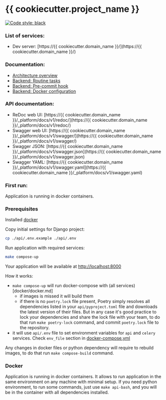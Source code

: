 # {{ cookiecutter.project_name }}

[![Code style: black](https://img.shields.io/badge/code%20style-black-000000.svg)](https://github.com/psf/black)

### List of services: ###

* Dev server: [https://{{ cookiecutter.domain_name }}/](https://{{ cookiecutter.domain_name }}/)

### Documentation: ###

* [Architecture overview](docs/architecture_overview.md)
* [Backend: Routine tasks](docs/commands.md)
* [Backend: Pre-commit hook](docs/pre_commit_hook.md)
* [Backend: Docker configuration](docs/docker.md)

### API documentation: ###

* ReDoc web UI: [https://{{ cookiecutter.domain_name }}/_platform/docs/v1/redoc/](https://{{ cookiecutter.domain_name }}/_platform/docs/v1/redoc/)
* Swagger web UI: [https://{{ cookiecutter.domain_name }}/_platform/docs/v1/swagger/](https://{{ cookiecutter.domain_name }}/_platform/docs/v1/swagger/)
* Swagger JSON: [https://{{ cookiecutter.domain_name }}/_platform/docs/v1/swagger.json](https://{{ cookiecutter.domain_name }}/_platform/docs/v1/swagger.json)
* Swagger YAML: [https://{{ cookiecutter.domain_name }}/_platform/docs/v1/swagger.yaml](https://{{ cookiecutter.domain_name }}/_platform/docs/v1/swagger.yaml)

### First run: ###
Application is running in docker containers. 

### Prerequisites
Installed [docker](https://docs.docker.com/engine/install/)

Copy initial settings for Django project:

```bash
cp ./api/.env.example ./api/.env
```

Run application with required services:

```bash
make compose-up
```

Your application will be available at [http://localhost:8000](http://localhost:8000)

How it works:
 - `make compose-up` will run docker-compose with (all services)[docker/docker.md]
   - if images is missed it will build them
   - if there is no `poetry.lock` file present, Poetry simply resolves all dependencies listed in your 
     `api/pyproject.toml` file and downloads the latest version of their files. 
     But in any case it's good practice to lock your dependencies and share the lock file with your team, 
     to do that run `make poetry-lock` command, and commit `poetry.lock` file to the repository.
 - it will use `api/.env` file to set environment variables for `api` and `celery` services. Check `env_file` section in [docker-compose.yml](docker/docker-compose.yml)

Any changes in docker files or python dependency will require to rebuild images, to do that run `make compose-build` command.

### Docker
Application is running in docker containers. It allows to run application in the same environment on any machine with 
minimal setup. 
If you need python environment, to run some commands, just use `make api-bash`, and you will be in the container with
all dependencies installed.

